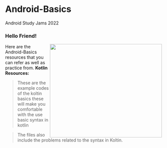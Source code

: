 # Android-Basics
Android Study Jams 2022

### Hello Friend!

<img align="right" width="360" height="300" src = "[https://octodex.github.com/droidtocat/](https://github.com/DSC-IIT-GOA/Android-Basics/blob/main/Kotlin%20Basics/droidtocat.png)">

Here are the Android-Basics resources that you can refer as well as practice from.
**Kotlin Resources:**

>These are the example codes of the koltin basics these will make you comfortable with the use basic syntax in kotlin 

>The files also include the problems related to the syntax in Koltin.
